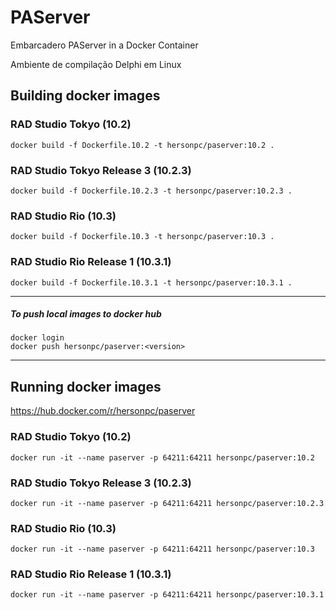 # PAServer

Embarcadero PAServer in a Docker Container

Ambiente de compilação Delphi em Linux


## Building docker images

### RAD Studio Tokyo (10.2)
```
docker build -f Dockerfile.10.2 -t hersonpc/paserver:10.2 .
```

### RAD Studio Tokyo Release 3 (10.2.3)
```
docker build -f Dockerfile.10.2.3 -t hersonpc/paserver:10.2.3 .
```

### RAD Studio Rio (10.3)
```
docker build -f Dockerfile.10.3 -t hersonpc/paserver:10.3 .
```

### RAD Studio Rio Release 1 (10.3.1)
```
docker build -f Dockerfile.10.3.1 -t hersonpc/paserver:10.3.1 .
```

___

##### To push local images to docker hub
```
docker login
docker push hersonpc/paserver:<version>
```

___


## Running docker images
https://hub.docker.com/r/hersonpc/paserver

### RAD Studio Tokyo (10.2)
```
docker run -it --name paserver -p 64211:64211 hersonpc/paserver:10.2
```

### RAD Studio Tokyo Release 3 (10.2.3)
```
docker run -it --name paserver -p 64211:64211 hersonpc/paserver:10.2.3
```

### RAD Studio Rio (10.3)
```
docker run -it --name paserver -p 64211:64211 hersonpc/paserver:10.3
```

### RAD Studio Rio Release 1 (10.3.1)
```
docker run -it --name paserver -p 64211:64211 hersonpc/paserver:10.3.1
```
